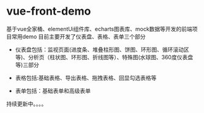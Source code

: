 # vue-front-demo
基于vue全家桶、elementUi组件库、echarts图表库、mock数据等开发的前端项目常用demo
目前主要开发了仪表盘、表格、表单三个部分

- 仪表盘包括：监视页面(进度条、堆叠柱形图、饼图、环形图、循环滚动区等)、分析页（柱状图、环形图、折线图等）、特殊图(水球图、360度仪表盘等)三部分

- 表格包括:基础表格、导出表格、拖拽表格、回显勾选表格等

- 表单包括：基础表单和高级表单

 持续更新中。。。。
